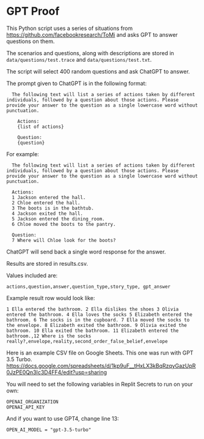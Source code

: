 # GPT Proof

This Python script uses a series of situations from https://github.com/facebookresearch/ToMi and asks GPT to answer questions on them. 

The scenarios and questions, along with descriptions are stored in `data/questions/test.trace` and `data/questions/test.txt`. 

The script will select 400 random questions and ask ChatGPT to answer. 

The prompt given to ChatGPT is in the following format:

```
  The following text will list a series of actions taken by different individuals, followed by a question about those actions. Please provide your answer to the question as a single lowercase word without punctuation. 
  
    Actions:
    {list of actions}
  
    Question:
    {question}
```


For example:

```
  The following text will list a series of actions taken by different individuals, followed by a question about those actions. Please provide your answer to the question as a single lowercase word without punctuation. 
  
  Actions:
  1 Jackson entered the hall.
  2 Chloe entered the hall.
  3 The boots is in the bathtub.
  4 Jackson exited the hall.
  5 Jackson entered the dining_room.
  6 Chloe moved the boots to the pantry.
  
  Question:
  7 Where will Chloe look for the boots?
```

ChatGPT will send back a single word response for the answer. 

Results are stored in results.csv. 

Values included are:
```
actions,question,answer,question_type,story_type, gpt_answer 
```

Example result row would look like:

```
1 Ella entered the bathroom. 2 Ella dislikes the shoes 3 Olivia entered the bathroom. 4 Ella loves the socks 5 Elizabeth entered the bathroom. 6 The socks is in the cupboard. 7 Ella moved the socks to the envelope. 8 Elizabeth exited the bathroom. 9 Olivia exited the bathroom. 10 Ella exited the bathroom. 11 Elizabeth entered the bathroom.,12 Where is the socks really?,envelope,reality,second_order_false_belief,envelope

```

Here is an example CSV file on Google Sheets. This one was run with GPT 3.5 Turbo. 
https://docs.google.com/spreadsheets/d/1kp9uF__tHxLX3kBqRzqyGazUpR0JzPE0Qn3Ic3D4FF4/edit?usp=sharing


You will need to set the following variables in Replit Secrets to run on your own:
```
OPENAI_ORGANIZATION
OPENAI_API_KEY
```

And if you want to use GPT4, change line 13:
```
OPEN_AI_MODEL = "gpt-3.5-turbo"
```